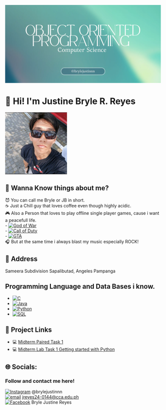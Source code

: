![Header](1000010686.webp)

# 🔱 Hi! I'm Justine Bryle R. Reyes

<img src="1000008565.jpg" alt="image" width="200" height="200">

## 💢 Wanna Know things about me?
😈 You can call me Bryle or JB in short.<br> ☕ Just a Chill guy that loves coffee even though highly acidic.<br> 🎮 Also a Person that loves to play offline single player games, cause i want a peacefull life.<br> - [![God of War](https://img.shields.io/badge/God_of_War-%23a50000.svg?logo=PlayStation&logoColor=white)](https://example.com/godofwar)
<br> - [![Call of Duty](https://img.shields.io/badge/Call_of_Duty-%23000000.svg?logo=Xbox&logoColor=white)](https://example.com/callofduty)<br> - [![GTA](https://img.shields.io/badge/GTA-%23333333.svg?logo=Rockstar%20Games&logoColor=white)](https://example.com/gta)<br>
🎧 But at the same time i always blast my music especially ROCK!

## 🌹 Address
Sameera Subdivision Sapalibutad, Angeles Pampanga

## Programming Language and Data Bases i know.
- [![C](https://img.shields.io/badge/C-%2300599C.svg?logo=c&logoColor=white)](https://example.com/c)
- [![Java](https://img.shields.io/badge/Java-%23ED8B00.svg?logo=java&logoColor=white)](https://example.com/java)
- [![Python](https://img.shields.io/badge/Python-%233776AB.svg?logo=python&logoColor=white)](https://example.com/python)
- [![SQL](https://img.shields.io/badge/SQL-%23007ACC.svg?logo=sqlite&logoColor=white)](https://example.com/sql)

<!-- D. Project Links -->
## 🔗 Project Links
- 💻 [Midterm Paired Task 1](https://docs.google.com/document/d/1Jd0xWj-m4Kb5EF4e5aLQQOaqx9mK9glwV0JdqHQYs3w/edit?usp=sharing)
- 💻 [Midterm Lab Task 1 Getting started with Python](https://docs.google.com/document/d/1hW_0oicJA4hCQd9o8sATPSFSHx1pUQFY7nvpMQE_2Lw/edit?usp=sharing)


## 🌐 Socials:
### Follow and contact me here!
[![Instagram](https://img.shields.io/badge/Instagram-%23E4405F.svg?logo=Instagram&logoColor=white)](https://instagram.com/brylejustinnn) @brylejustinnn<br> [![email](https://img.shields.io/badge/Email-D14836?logo=gmail&logoColor=white)](mailto:jreyes24-0144@cca.edu.ph) jreyes24-0144@cca.edu.ph<br> [![Facebook](https://img.shields.io/badge/Facebook-%231877F2.svg?logo=Facebook&logoColor=white)](https://facebook.com/brylejustinnn) Bryle Justine Reyes
